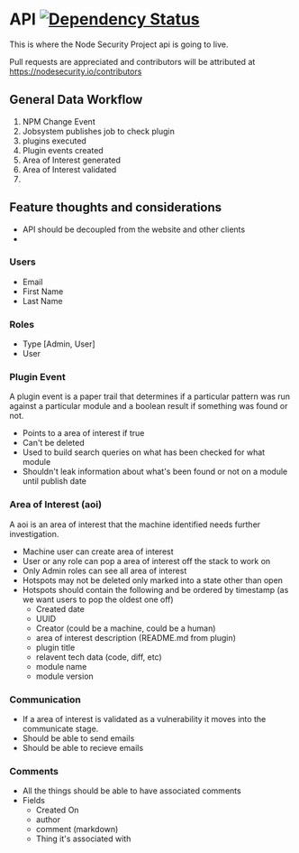 # API [![Dependency Status](https://david-dm.org/nodesecurity/nodesecurity-api.png)](https://david-dm.org/nodesecurity/nodesecurity-api)

This is where the Node Security Project api is going to live.

Pull requests are appreciated and contributors will be attributed at https://nodesecurity.io/contributors


## General Data Workflow

1. NPM Change Event
1. Jobsystem publishes job to check plugin
1. plugins executed
1. Plugin events created
1. Area of Interest generated
1. Area of Interest validated
1. 


## Feature thoughts and considerations

- API should be decoupled from the website and other clients
- 

### Users
  - Email
  - First Name
  - Last Name

### Roles
  - Type [Admin, User]
  - User

### Plugin Event
A plugin event is a paper trail that determines if a particular pattern was run against a particular module and a boolean result if something was found or not. 

- Points to a area of interest if true
- Can't be deleted
- Used to build search queries on what has been checked for what module
- Shouldn't leak information about what's been found or not on a module until publish date

### Area of Interest (aoi)
A aoi is an area of interest that the machine identified needs further investigation.

- Machine user can create area of interest
- User or any role can pop a area of interest off the stack to work on
- Only Admin roles can see all area of interest
- Hotspots may not be deleted only marked into a state other than open
- Hotspots should contain the following and be ordered by timestamp (as we want users to pop the oldest one off)
  - Created date
  - UUID
  - Creator (could be a machine, could be a human)
  - area of interest description (README.md from plugin)
  - plugin title
  - relavent tech data (code, diff, etc)
  - module name
  - module version

### Communication
- If a area of interest is validated as a vulnerability it moves into the communicate stage.
- Should be able to send emails
- Should be able to recieve emails

### Comments
  - All the things should be able to have associated comments
  - Fields
    - Created On
    - author
    - comment (markdown)
    - Thing it's associated with




